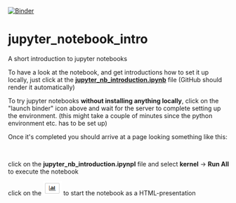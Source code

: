 [![Binder](https://mybinder.org/badge_logo.svg)](https://mybinder.org/v2/gh/raphaelquast/jupyter_notebook_intro/master)


# jupyter_notebook_intro
A short introduction to jupyter notebooks

To have a look at the notebook, and get introductions how to set it up locally, 
just click at the **[jupyter_nb_introduction.ipynb](jupyter_nb_introduction.ipynb)** file 
(GitHub should render it automatically)


To try jupyter notebooks **without installing anything locally**, click on the "launch binder" icon above
and wait for the server to complete setting up the environment. 
(this might take a couple of minutes since the python environment etc. has to be set up)

Once it's completed you should arrive at a page looking something like this:

![]()


click on the **jupyter_nb_introduction.ipynpl** file and select **kernel** -> **Run All** to execute the notebook

click on the ![Rise-icon](rise_icon.png) to start the notebook as a HTML-presentation 
